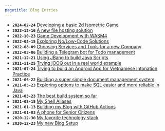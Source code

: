 ```yaml
---
pagetitle: Blog Entries
---
```

* **`2024-02-24`** [Developing a basic 2d Isometric Game](2024-02-24_2d-isometric.html)
* **`2023-12-16`** [A new file hosting solution](2023-12-16_file_sync.html)
* **`2022-10-23`** [Game Development with WASM4](2022-10-23_game_development_with_wasm4.html)
* **`2022-08-15`** [Exploring No/Low-Code Solutions](2022-08-15_exploring_no_low-code_solutions.html)
* **`2022-08-09`** [Choosing Services and Tools for a new Company](2022-08-09_choosing_service_and_tools.html)
* **`2022-03-06`** [Building a Telegram bot for Todo management](2022-03-06_telegram_bot_for_todo_management.html)
* **`2021-12-21`** [Using JBang to build Java Scripts](2021-12-21_jbang_java_for_scripting.html)
* **`2021-11-25`** [Trying jOOQ out in a real world example](2021-11-25_jooq_great_experience.html)
* **`2021-07-24`** [Trying to build an Android App for Vietnamese Intonation Practice](2021-07-24_vietnamese_language_intonation_app.html)
* **`2021-06-22`** [Building a super simple document management system](2021-06-22_document_management_system.html)
* **`2021-05-23`** [Exploring options to make SQL easier and more reliable in Java](2021-05-23_java_backend_sql_exploration.html)
* **`2021-03-23`** [The best build system so far](2021-03-23_esbuild_build_tool.html)
* **`2021-02-15`** [My Shell Aliases](2021-02-15_shell_alias.html)
* **`2021-01-13`** [Building my Blog with GitHub Actions](2021-01-13_github_actions_blog_building.html)
* **`2021-01-03`** [A phone for Senior Citizens](2021-01-03_senior_citizen_phone.html)
* **`2020-12-30`** [My favorite technology stack](2020-12-30_my_favorite_tech_stack.html)
* **`2020-12-23`** [My new Blog Setup](2020-12-23_new_blog_setup.html)
